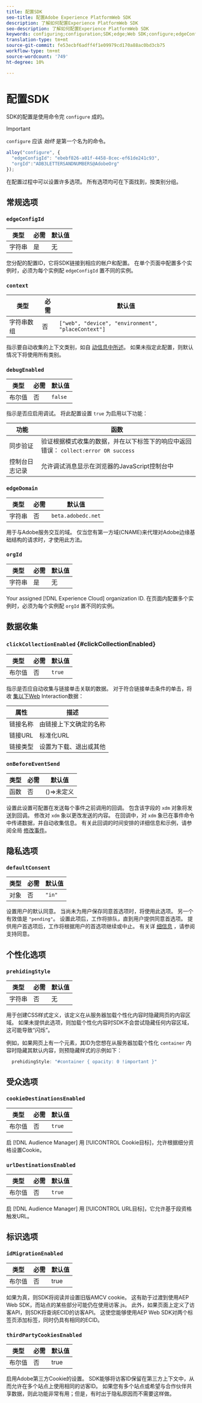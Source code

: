 ```yaml
---
title: 配置SDK
seo-title: 配置Adobe Experience PlatformWeb SDK
description: 了解如何配置Experience PlatformWeb SDK
seo-description: 了解如何配置Experience PlatformWeb SDK
keywords: configuring;configuration;SDK;edge;Web SDK;configure;edgeConfigId;context;web;device;environment;placeContext;debugEnabled;edgeDomain;orgId;clickCollectionEnabled;onBeforeEventSend;defaultConsent;web sdk settings;prehidingStyle;opacity;cookieDestinationsEnabled;urlDestinationsEnabled;idMigrationEnabled;thirdPartyCookiesEnabled;
translation-type: tm+mt
source-git-commit: fe53ecbf6adff4f1e09979cd170a88ac0bd3cb75
workflow-type: tm+mt
source-wordcount: '749'
ht-degree: 10%

---
```



# 配置SDK

SDK的配置是使用命令完 `configure` 成的。

>[!IMPORTANT]
>
>`configure` 应该 *始终* 是第一个名为的命令。

```javascript
alloy("configure", {
  "edgeConfigId": "ebebf826-a01f-4458-8cec-ef61de241c93",
  "orgId":"ADB3LETTERSANDNUMBERS@AdobeOrg"
});
```

在配置过程中可以设置许多选项。 所有选项均可在下面找到，按类别分组。

## 常规选项

### `edgeConfigId`

| **类型** | **必需** | **默认值** |
| -------- | ------------ | ----------------- |
| 字符串 | 是 | 无 |

您分配的配置ID，它将SDK链接到相应的帐户和配置。  在单个页面中配置多个实例时，必须为每个实例配 `edgeConfigId` 置不同的实例。

### `context`

| **类型** | **必需** | **默认值** |
| ---------------- | ------------ | -------------------------------------------------- |
| 字符串数组 | 否 | `["web", "device", "environment", "placeContext"]` |

指示要自动收集的上下文类别，如自 [动信息中所述](../reference/automatic-information.md)。  如果未指定此配置，则默认情况下将使用所有类别。

### `debugEnabled`

| **类型** | **必需** | **默认值** |
| -------- | ------------ | ----------------- |
| 布尔值 | 否 | `false` |

指示是否应启用调试。 将此配置设置 `true` 为启用以下功能：

| **功能** | **函数** |
| ---------------------- | ------------------ |
| 同步验证 | 验证根据模式收集的数据，并在以下标签下的响应中返回错误： `collect:error OR success` |
| 控制台日志记录 | 允许调试消息显示在浏览器的JavaScript控制台中 |

### `edgeDomain`

| **类型** | **必需** | **默认值** |
| -------- | ------------ | ------------------ |
| 字符串 | 否 | `beta.adobedc.net` |

用于与Adobe服务交互的域。 仅当您有第一方域(CNAME)来代理对Adobe边缘基础结构的请求时，才使用此方法。

### `orgId`

| **类型** | **必需** | **默认值** |
| -------- | ------------ | ----------------- |
| 字符串 | 是 | 无 |

Your assigned [!DNL Experience Cloud] organization ID.  在页面内配置多个实例时，必须为每个实例配 `orgId` 置不同的实例。

## 数据收集

### `clickCollectionEnabled` {#clickCollectionEnabled}

| **类型** | **必需** | **默认值** |
| -------- | ------------ | ----------------- |
| 布尔值 | 否 | `true` |

指示是否应自动收集与链接单击关联的数据。 对于符合链接单击条件的单击，将收 [集以下Web](https://github.com/adobe/xdm/blob/master/docs/reference/context/webinteraction.schema.md) Interaction数据：

| **属性** | **描述** |
| ------------ | ----------------------------------- |
| 链接名称 | 由链接上下文确定的名称 |
| 链接URL | 标准化URL |
| 链接类型 | 设置为下载、退出或其他 |

### `onBeforeEventSend`

| **类型** | **必需** | **默认值** |
| -------- | ------------ | ----------------- |
| 函数 | 否 | ()=>未定义 |

设置此设置可配置在发送每个事件之前调用的回调。  包含该字段的 `xdm` 对象将发送到回调。  修改对 `xdm` 象以更改发送的内容。  在回调中，对 `xdm` 象已在事件命令中传递数据，并自动收集信息。  有关此回调的时间安排的详细信息和示例，请参阅全局 [修改事件](tracking-events.md#modifying-events-globally)。

## 隐私选项

### `defaultConsent`

| **类型** | **必需** | **默认值** |
| -------- | ------------ | ----------------- |
| 对象 | 否 | `"in"` |

设置用户的默认同意。 当尚未为用户保存同意首选项时，将使用此选项。 另一个有效值是 `"pending"`。 设置此项后，工作将排队，直到用户提供同意首选项。 提供用户首选项后，工作将根据用户的首选项继续或中止。 有关详 [细信息](supporting-consent.md) ，请参阅支持同意。

## 个性化选项

### `prehidingStyle`

| **类型** | **必需** | **默认值** |
| -------- | ------------ | ----------------- |
| 字符串 | 否 | 无 |

用于创建CSS样式定义，该定义在从服务器加载个性化内容时隐藏网页的内容区域。 如果未提供此选项，则加载个性化内容时SDK不会尝试隐藏任何内容区域，这可能导致“闪烁”。

例如，如果网页上有一个元素，其ID为您想在从服务器加载个性化 `container` 内容时隐藏其默认内容，则预隐藏样式的示例如下：

```javascript
  prehidingStyle: "#container { opacity: 0 !important }"
```

## 受众选项

### `cookieDestinationsEnabled`

| **类型** | **必需** | **默认值** |
| -------- | ------------ | ----------------- |
| 布尔值 | 否 | `true` |

启 [!DNL Audience Manager] 用 [!UICONTROL Cookie目标]，允许根据细分资格设置Cookie。

### `urlDestinationsEnabled`

| **类型** | **必需** | **默认值** |
| -------- | ------------ | ----------------- |
| 布尔值 | 否 | `true` |

启 [!DNL Audience Manager] 用 [!UICONTROL URL目标]，它允许基于段资格触发URL。

## 标识选项

### `idMigrationEnabled`

| **类型** | **必需** | **默认值** |
| -------- | ------------ | ----------------- |
| 布尔值 | 否 | true |

如果为真，则SDK将阅读并设置旧版AMCV cookie。 这有助于过渡到使用AEP Web SDK，而站点的某些部分可能仍在使用访客.js。 此外，如果页面上定义了访客API，则SDK将查询ECID的访客API。 这使您能够使用AEP Web SDK对两个标签页添加标签，同时仍具有相同的ECID。

### `thirdPartyCookiesEnabled`

| **类型** | **必需** | **默认值** |
| -------- | ------------ | ----------------- |
| 布尔值 | 否 | true |

启用Adobe第三方Cookie的设置。 SDK能够将访客ID保留在第三方上下文中，从而允许在多个站点上使用相同的访客ID。 如果您有多个站点或希望与合作伙伴共享数据，则此功能非常有用；但是，有时出于隐私原因而不需要这样做。

